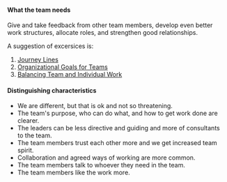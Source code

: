 #### What the team needs
Give and take feedback from other team members, develop even better work structures, allocate roles, and strengthen good relationships.

A suggestion of excersices is:
1. [Journey Lines](https://proagileab.github.io/agile-team-development/guides/Journey-Lines.html)
2. [Organizational Goals for Teams](https://proagileab.github.io/agile-team-development/guides/Organizational-Goals-for-Teams.html)
3. [Balancing Team and Individual Work](https://proagileab.github.io/agile-team-development/guides/Balancing-Team-and-Individual-Work.html)

#### Distinguishing characteristics
- We are different, but that is ok and not so threatening.
- The team's purpose, who can do what, and how to get work done are clearer.
- The leaders can be less directive and guiding and more of consultants to the team.
- The team members trust each other more and we get increased team spirit.
- Collaboration and agreed ways of working are more common.
- The team members talk to whoever they need in the team.
- The team members like the work more.


